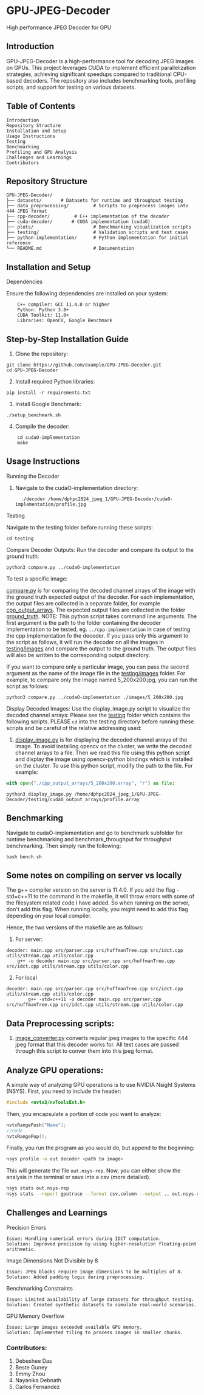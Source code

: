 # GPU-JPEG-Decoder
High performance JPEG Decoder for GPU

## Introduction

GPU-JPEG-Decoder is a high-performance tool for decoding JPEG images on GPUs. This project leverages CUDA to implement efficient parallelization strategies, achieving significant speedups compared to traditional CPU-based decoders. The repository also includes benchmarking tools, profiling scripts, and support for testing on various datasets.

## Table of Contents

    Introduction
    Repository Structure
    Installation and Setup
    Usage Instructions
    Testing
    Benchmarking
    Profiling and GPU Analysis
    Challenges and Learnings
    Contributors

## Repository Structure
```
GPU-JPEG-Decoder/
├── datasets/       # Datasets for runtime and throughput testing
├── data_preprocessing/         # Scripts to preprocess images into 444 JPEG format
├── cpp-decoder/         # C++ implementation of the decoder
├── cuda-decoder/       # CUDA implementation (cudaO)
├── plots/                      # Benchmarking visualization scripts
├── testing/                    # Validation scripts and test cases
├── python-implementation/      # Python implementation for initial reference
└── README.md                   # Documentation
```
## Installation and Setup

Dependencies

Ensure the following dependencies are installed on your system:
```
    C++ compiler: GCC 11.4.0 or higher
    Python: Python 3.8+
    CUDA Toolkit: 11.0+
    Libraries: OpenCV, Google Benchmark
```

## Step-by-Step Installation Guide

1. Clone the repository:
```
git clone https://github.com/example/GPU-JPEG-Decoder.git
cd GPU-JPEG-Decoder
```
2. Install required Python libraries:
```
pip install -r requirements.txt
```
3. Install Google Benchmark:
```
./setup_benchmark.sh
```
4. Compile the decoder:
```
    cd cudaO-implementation
    make
```

## Usage Instructions

Running the Decoder

1. Navigate to the cudaO-implementation directory:
   ```
   	 ./decoder /home/dphpc2024_jpeg_1/GPU-JPEG-Decoder/cudaO-implementation/profile.jpg
   ```

Testing

Navigate to the testing folder before running these scripts:

```
cd testing
```

Compare Decoder Outputs: Run the decoder and compare its output to the ground truth:
```
python3 compare.py ../cudaO-implementation
```
To test a specific image:

[compare.py](testing/compare.py) is for comparing the decoded channel arrays of the image with the ground truth expected output of the decoder. For each implementation, the output files are collected in a separate folder, for example [cpp_output_arrays](testing/cpp_output_arrays). The expected output files are collected in the folder [ground_truth](testing/ground_truth). 
NOTE: This python script takes command line arguments. The first argument is the path to the folder containing the decoder implementation to be tested, eg. ``../cpp-implementation`` in case of testing the cpp implementation fo the decoder. If you pass only this argument to the script as follows, it will run the decoder on all the images in [testing/images](testing/images) and compare the output to the ground truth. The output files will also be written to the corresponding output directory.

If you want to compare only a particular image, you can pass the second argument as the name of the image file in the [testing/images](testing/images) folder. For example, to compare only the image named 5_200x200.jpg, you can run the script as follows:

```
python3 compare.py ../cudaO-implementation ./images/5_200x200.jpg
```
Display Decoded Images: Use the display_image.py script to visualize the decoded channel arrays:
Please see the [testing](testing/) folder which contains the following scripts. PLEASE ``cd`` into the testing directory before running these scripts and be careful of the relative addressing used:
1. [display_image.py](testing/display_image.py) is for displaying the decoded channel arrays of the image. 
To avoid installing opencv on the cluster, we write the decoded channel arrays to a file. Then we read this file using this python script and display the image using opencv-python bindings which is installed on the cluster. To use this python script, modify the path to the file. For example:

```python   
with open("./cpp_output_arrays/5_200x200.array", "r") as file:
```
    
```
python3 display_image.py /home/dphpc2024_jpeg_1/GPU-JPEG-Decoder/testing/cudaO_output_arrays/profile.array
```

## Benchmarking

Navigate to cudaO-implementation and go to benchmark subfolder for runtime benchmarking and benchmark_throughput for throughput benchmarking. Then simply run the following:

```
bash bench.sh

```



## Some notes on compiling on server vs locally
The g++ compiler version on the server is 11.4.0. If you add the flag -std=c++11 to the command in the makefile, it will throw errors with some of the filesystem related code I have added. So when running on the server, don't add this flag. When running locally, you might need to add this flag depending on your local compiler. 

Hence, the two versions of the makefile are as follows:

1. For server:
```
decoder: main.cpp src/parser.cpp src/huffmanTree.cpp src/idct.cpp utils/stream.cpp utils/color.cpp
	g++ -o decoder main.cpp src/parser.cpp src/huffmanTree.cpp src/idct.cpp utils/stream.cpp utils/color.cpp
```
2. For local

``` 
decoder: main.cpp src/parser.cpp src/huffmanTree.cpp src/idct.cpp utils/stream.cpp utils/color.cpp
	    g++ -std=c++11 -o decoder main.cpp src/parser.cpp src/huffmanTree.cpp src/idct.cpp utils/stream.cpp utils/color.cpp
``` 


## Data Preprocessing scripts:
1. [image_converter.py](data_preprocessing/image_converter.py) converts regular jpeg images to the specific 444 jpeg format that this decoder works for. All test cases are passed through this script to conver them into this jpeg format.



## Analyze GPU operations:
A simple way of analyzing GPU operations is to use NVIDIA Nsight Systems (NSYS). First, you need to include the header:
 ```cpp
 #include <nvtx3/nvToolsExt.h>
```
Then, you encapsulate a portion of code you want to analyze:
 ```cpp
 nvtxRangePush("Name");
 //code
 nvtxRangePop();
 ```
 Finally, you run the program as you would do, but append to the beginning:
```bash
nsys profile -o out decoder <path to image>
```
This will generate the file `out.nsys-rep`. Now, you can either show the analysis in the terminal or save into a csv (more detailed).
```bash
nsys stats out.nsys-rep
nsys stats --report gputrace --format csv,column --output ., out.nsys-rep
```

## Challenges and Learnings

Precision Errors

    Issue: Handling numerical errors during IDCT computation.
    Solution: Improved precision by using higher-resolution floating-point arithmetic.

Image Dimensions Not Divisible by 8

    Issue: JPEG blocks require image dimensions to be multiples of 8.
    Solution: Added padding logic during preprocessing.

Benchmarking Constraints

    Issue: Limited availability of large datasets for throughput testing.
    Solution: Created synthetic datasets to simulate real-world scenarios.

GPU Memory Overflow

    Issue: Large images exceeded available GPU memory.
    Solution: Implemented tiling to process images in smaller chunks.

### Contributors:
1. Debeshee Das
2. Beste Guney
3. Emmy Zhou
4. Nayanika Debnath
5. Carlos Fernandez



